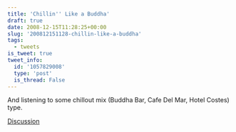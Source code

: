 ```yaml
---
title: 'Chillin'' Like a Buddha'
draft: true
date: 2008-12-15T11:28:25+00:00
slug: '200812151128-chillin-like-a-buddha'
tags:
  - tweets
is_tweet: true
tweet_info:
  id: '1057829008'
  type: 'post'
  is_thread: False
---
```




And listening to some chillout mix (Buddha Bar, Cafe Del Mar, Hotel Costes) type.

[Discussion](https://x.com/sytelus/status/1057829008)
